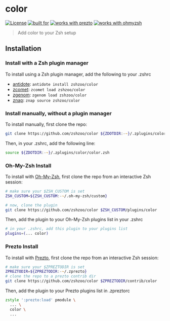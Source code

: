 # color

[![License](https://img.shields.io/badge/license-MIT-007EC7)](/LICENSE)
[![built for](https://img.shields.io/badge/built%20for-%20%F0%9F%A6%93%20zshzoo-black)][zshzoo]
[![works with prezto](https://img.shields.io/badge/works%20with-%E2%9D%AF%E2%9D%AF%E2%9D%AF%20prezto-red)](#install-for-prezto)
[![works with ohmyzsh](https://img.shields.io/badge/works%20with-%20%E2%9E%9C%20oh--my--zsh-C2D33F)](#install-for-oh-my-zsh)

> Add color to your Zsh setup

## Installation

### Install with a Zsh plugin manager

To install using a Zsh plugin manager, add the following to your .zshrc

- [antidote]: `antidote install zshzoo/color`
- [zcomet]: `zcomet load zshzoo/color`
- [zgenom]: `zgenom load zshzoo/color`
- [znap]: `znap source zshzoo/color`

### Install manually, without a plugin manager

To install manually, first clone the repo:

```zsh
git clone https://github.com/zshzoo/color ${ZDOTDIR:-~}/.zplugins/color
```

Then, in your .zshrc, add the following line:

```zsh
source ${ZDOTDIR:-~}/.zplugins/color/color.zsh
```

### Oh-My-Zsh Install

To install with [Oh-My-Zsh][ohmyzsh], first clone the repo from an interactive Zsh session:

```zsh
# make sure your $ZSH_CUSTOM is set
ZSH_CUSTOM=${ZSH_CUSTOM:-~/.oh-my-zsh/custom}

# now, clone the plugin
git clone https://github.com/zshzoo/color $ZSH_CUSTOM/plugins/color
```

Then, add the plugin to your Oh-My-Zsh plugins list in your .zshrc

```zsh
# in your .zshrc, add this plugin to your plugins list
plugins=(... color)
```

### Prezto Install

To install with [Prezto][prezto], first clone the repo from an interactive Zsh session:

```zsh
# make sure your $ZPREZTODIR is set
ZPREZTODIR=${ZPREZTODIR:-~/.zprezto}
# clone the repo to a prezto contrib dir
git clone https://github.com/zshzoo/color $ZPREZTODIR/contrib/color
```

Then, add the plugin to your Prezto plugins list in .zpreztorc

```zsh
zstyle ':prezto:load' pmodule \
  ... \
  color \
  ...
```

[ohmyzsh]: https://github.com/ohmyzsh/ohmyzsh
[prezto]: https://github.com/sorin-ionescu/prezto
[zshzoo]: https://github.com/zshzoo/zshzoo
[antidote]: https://github.com/mattmc3/antidote
[zcomet]: https://github.com/agkozak/zcomet
[zgenom]: https://github.com/jandamm/zgenom
[znap]: https://github.com/marlonrichert/zsh-snap
